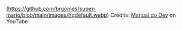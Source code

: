(https://github.com/brgomes/super-mario/blob/main/images/hqdefault.webp)
Credits: [Manual do Dev](https://www.youtube.com/watch?v=r9buAwVBDhA) on YouTube

